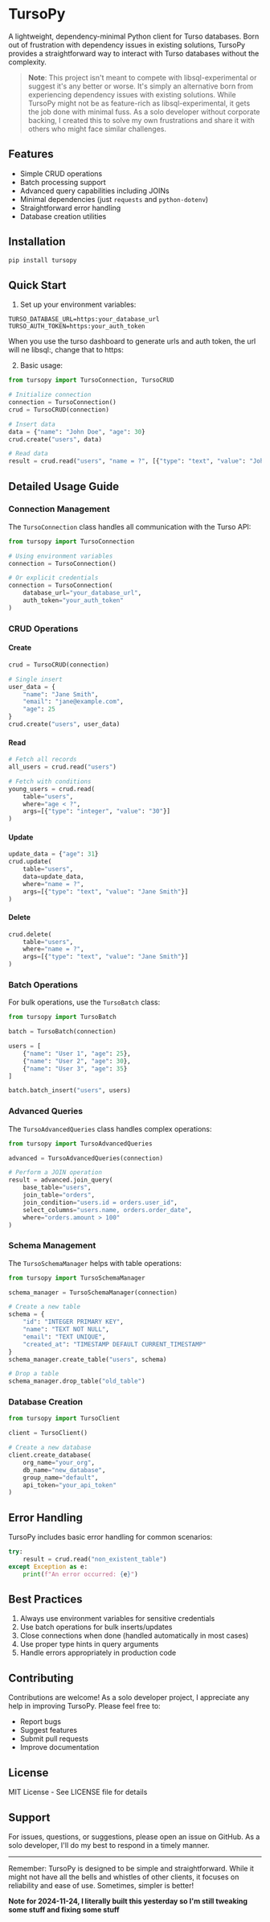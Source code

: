 # TursoPy

A lightweight, dependency-minimal Python client for Turso databases. Born out of frustration with dependency issues in existing solutions, TursoPy provides a straightforward way to interact with Turso databases without the complexity.

> **Note**: This project isn't meant to compete with libsql-experimental or suggest it's any better or worse. It's simply an alternative born from experiencing dependency issues with existing solutions. While TursoPy might not be as feature-rich as libsql-experimental, it gets the job done with minimal fuss. As a solo developer without corporate backing, I created this to solve my own frustrations and share it with others who might face similar challenges.

## Features

- Simple CRUD operations
- Batch processing support
- Advanced query capabilities including JOINs
- Minimal dependencies (just `requests` and `python-dotenv`)
- Straightforward error handling
- Database creation utilities

## Installation

```bash
pip install tursopy
```

## Quick Start

1. Set up your environment variables:

```env
TURSO_DATABASE_URL=https:your_database_url
TURSO_AUTH_TOKEN=https:your_auth_token
```
When you use the turso dashboard to generate urls and auth token, the url will ne libsql:, change that to https:

2. Basic usage:

```python
from tursopy import TursoConnection, TursoCRUD

# Initialize connection
connection = TursoConnection()
crud = TursoCRUD(connection)

# Insert data
data = {"name": "John Doe", "age": 30}
crud.create("users", data)

# Read data
result = crud.read("users", "name = ?", [{"type": "text", "value": "John Doe"}])
```

## Detailed Usage Guide

### Connection Management

The `TursoConnection` class handles all communication with the Turso API:

```python
from tursopy import TursoConnection

# Using environment variables
connection = TursoConnection()

# Or explicit credentials
connection = TursoConnection(
    database_url="your_database_url",
    auth_token="your_auth_token"
)
```

### CRUD Operations

#### Create

```python
crud = TursoCRUD(connection)

# Single insert
user_data = {
    "name": "Jane Smith",
    "email": "jane@example.com",
    "age": 25
}
crud.create("users", user_data)
```

#### Read

```python
# Fetch all records
all_users = crud.read("users")

# Fetch with conditions
young_users = crud.read(
    table="users",
    where="age < ?",
    args=[{"type": "integer", "value": "30"}]
)
```

#### Update

```python
update_data = {"age": 31}
crud.update(
    table="users",
    data=update_data,
    where="name = ?",
    args=[{"type": "text", "value": "Jane Smith"}]
)
```

#### Delete

```python
crud.delete(
    table="users",
    where="name = ?",
    args=[{"type": "text", "value": "Jane Smith"}]
)
```

### Batch Operations

For bulk operations, use the `TursoBatch` class:

```python
from tursopy import TursoBatch

batch = TursoBatch(connection)

users = [
    {"name": "User 1", "age": 25},
    {"name": "User 2", "age": 30},
    {"name": "User 3", "age": 35}
]

batch.batch_insert("users", users)
```

### Advanced Queries

The `TursoAdvancedQueries` class handles complex operations:

```python
from tursopy import TursoAdvancedQueries

advanced = TursoAdvancedQueries(connection)

# Perform a JOIN operation
result = advanced.join_query(
    base_table="users",
    join_table="orders",
    join_condition="users.id = orders.user_id",
    select_columns="users.name, orders.order_date",
    where="orders.amount > 100"
)
```

### Schema Management

The `TursoSchemaManager` helps with table operations:

```python
from tursopy import TursoSchemaManager

schema_manager = TursoSchemaManager(connection)

# Create a new table
schema = {
    "id": "INTEGER PRIMARY KEY",
    "name": "TEXT NOT NULL",
    "email": "TEXT UNIQUE",
    "created_at": "TIMESTAMP DEFAULT CURRENT_TIMESTAMP"
}
schema_manager.create_table("users", schema)

# Drop a table
schema_manager.drop_table("old_table")
```

### Database Creation

```python
from tursopy import TursoClient

client = TursoClient()

# Create a new database
client.create_database(
    org_name="your_org",
    db_name="new_database",
    group_name="default",
    api_token="your_api_token"
)
```

## Error Handling

TursoPy includes basic error handling for common scenarios:

```python
try:
    result = crud.read("non_existent_table")
except Exception as e:
    print(f"An error occurred: {e}")
```

## Best Practices

1. Always use environment variables for sensitive credentials
2. Use batch operations for bulk inserts/updates
3. Close connections when done (handled automatically in most cases)
4. Use proper type hints in query arguments
5. Handle errors appropriately in production code

## Contributing

Contributions are welcome! As a solo developer project, I appreciate any help in improving TursoPy. Please feel free to:

- Report bugs
- Suggest features
- Submit pull requests
- Improve documentation

## License

MIT License - See LICENSE file for details

## Support

For issues, questions, or suggestions, please open an issue on GitHub. As a solo developer, I'll do my best to respond in a timely manner.

---

Remember: TursoPy is designed to be simple and straightforward. While it might not have all the bells and whistles of other clients, it focuses on reliability and ease of use. Sometimes, simpler is better!

**Note for 2024-11-24, I literally built this yesterday so I'm still tweaking some stuff and fixing some stuff**